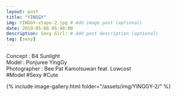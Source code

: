 ```yaml
---
layout: post
title: "YINGGY"
img: YINGGY-xtapo-2.jpg # Add image post (optional)
date: 2019-05-08 05:40:00
description: Sexy Girl! # Add post description (optional)
tag: [sexy]
---
```


Concept : B4 Sunlight  
Model : Ponjuree YingGy  
Photographer : Bee Pat Kamolsuwan feat. Lowcost  
#Model #Sexy #Cute

{% include image-gallery.html folder="/assets/img/YINGGY-2/" %}
